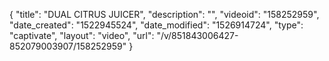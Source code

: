 {
    "title": "DUAL CITRUS JUICER",
    "description": "",
    "videoid": "158252959",
    "date_created": "1522945524",
    "date_modified": "1526914724",
    "type": "captivate",
    "layout": "video",
    "url": "\/v\/851843006427-852079003907\/158252959"
}